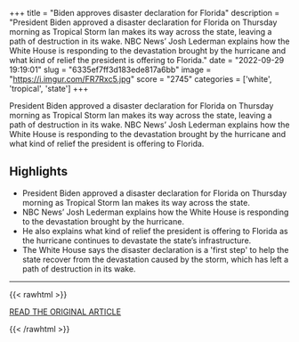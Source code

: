 +++
title = "Biden approves disaster declaration for Florida"
description = "President Biden approved a disaster declaration for Florida on Thursday morning as Tropical Storm Ian makes its way across the state, leaving a path of destruction in its wake. NBC News’ Josh Lederman explains how the White House is responding to the devastation brought by the hurricane and what kind of relief the president is offering to Florida."
date = "2022-09-29 19:19:01"
slug = "6335ef7ff3d183ede817a6bb"
image = "https://i.imgur.com/FR7Rxc5.jpg"
score = "2745"
categories = ['white', 'tropical', 'state']
+++

President Biden approved a disaster declaration for Florida on Thursday morning as Tropical Storm Ian makes its way across the state, leaving a path of destruction in its wake. NBC News’ Josh Lederman explains how the White House is responding to the devastation brought by the hurricane and what kind of relief the president is offering to Florida.

## Highlights

- President Biden approved a disaster declaration for Florida on Thursday morning as Tropical Storm Ian makes its way across the state.
- NBC News’ Josh Lederman explains how the White House is responding to the devastation brought by the hurricane.
- He also explains what kind of relief the president is offering to Florida as the hurricane continues to devastate the state’s infrastructure.
- The White House says the disaster declaration is a 'first step' to help the state recover from the devastation caused by the storm, which has left a path of destruction in its wake.

---

{{< rawhtml >}}
  <p class="article-category">
    <a target="_blank" href="https://www.nbcnews.com/now/video/biden-approves-disaster-declaration-for-florida-after-hurricane-ian-149497413582">READ THE ORIGINAL ARTICLE</a>
  </p>
{{< /rawhtml >}}
